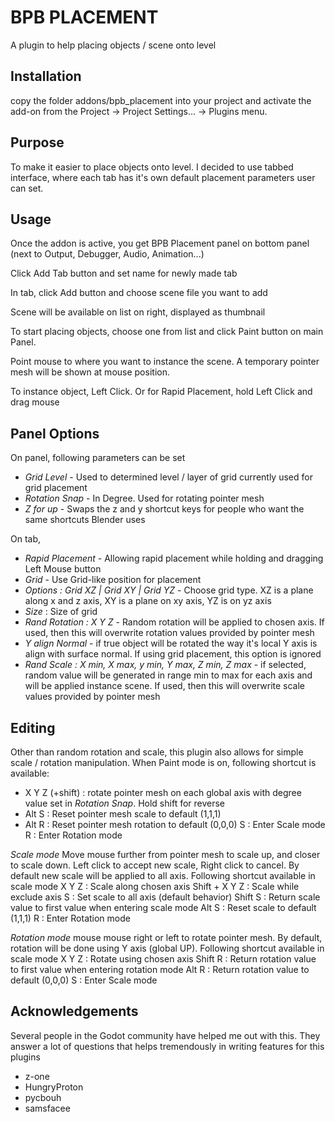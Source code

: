 # BPB PLACEMENT

A plugin to help placing objects / scene onto level

Installation
-----------
copy the folder addons/bpb_placement into your project and activate the add-on from the Project -> Project Settings... -> Plugins menu.

Purpose
-------
To make it easier to place objects onto level. I decided to use tabbed interface, where each tab has it's own default placement parameters user can set. 

Usage
-----
Once the addon is active, you get BPB Placement panel on bottom panel (next to Output, Debugger, Audio, Animation...)

Click Add Tab button and set name for newly made tab

In tab, click Add button and choose scene file you want to add

Scene will be available on list on right, displayed as thumbnail

To start placing objects, choose one from list and click Paint button on main Panel. 

Point mouse to where you want to instance the scene. A temporary pointer mesh will be shown at mouse position. 

To instance object, Left Click. Or for Rapid Placement, hold Left Click and drag mouse 


Panel Options
-------------
On panel, following parameters can be set
- *Grid Level* - Used to determined level / layer of grid currently used for grid placement
- *Rotation Snap* - In Degree. Used for rotating pointer mesh
- *Z for up* - Swaps the z and y shortcut keys for people who want the same shortcuts Blender uses

On tab,
- *Rapid Placement* - Allowing rapid placement while holding and dragging Left Mouse button
- *Grid* - Use Grid-like position for placement
- *Options : Grid XZ | Grid XY | Grid YZ* - Choose grid type. XZ is a plane along x and z axis, XY is a plane on xy axis, YZ is on yz axis
- *Size* : Size of grid
- *Rand Rotation : X Y Z* - Random rotation will be applied to chosen axis. If used, then this will overwrite rotation values provided by pointer mesh 
- *Y align Normal* - if true object will be rotated the way it's local Y axis is align with surface normal. If using grid placement, this option is ignored
- *Rand Scale : X min, X max, y min, Y max, Z min, Z max* - if selected, random value will be generated in range min to max for each axis and will be applied instance scene. If used, then this will overwrite scale values provided by pointer mesh 

Editing
-------
Other than random rotation and scale, this plugin also allows for simple scale / rotation manipulation.
When Paint mode is on, following shortcut is available:
- X Y Z (+shift) : rotate pointer mesh on each global axis with degree value set in *Rotation Snap*. Hold shift for reverse
- Alt S : Reset pointer mesh scale to default (1,1,1)
- Alt R : Reset pointer mesh rotation to default (0,0,0)
S : Enter Scale mode
R : Enter Rotation mode

*Scale mode*
Move mouse further from pointer mesh to scale up, and closer to scale down. Left click to accept new scale, Right click to cancel. By default new scale will be applied to all axis.
Following shortcut available in scale mode
X Y Z : Scale along chosen axis
Shift + X Y Z : Scale while exclude axis
S : Set scale to all axis (default behavior)
Shift S : Return scale value to first value when entering scale mode
Alt S : Reset scale to default (1,1,1)
R : Enter Rotation mode

*Rotation mode*
mouse mouse right or left to rotate pointer mesh. By default, rotation will be done using Y axis (global UP).
Following shortcut available in scale mode
X Y Z : Rotate using chosen axis
Shift R : Return rotation value to first value when entering rotation mode
Alt R : Return rotation value to default (0,0,0)
S : Enter Scale mode

Acknowledgements
---------------
Several people in the Godot community have helped me out with this. They answer a lot of questions that helps tremendously in writing features for this plugins
* z-one 
* HungryProton
* pycbouh
* samsfacee
